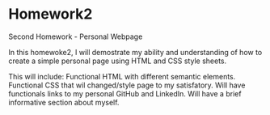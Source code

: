 # Homework2
Second Homework - Personal Webpage

In this homewoke2, I will demostrate my ability and understanding of how to create a simple personal page using HTML and CSS style sheets. 

This will include:
  Functional HTML with different semantic elements. 
  Functional CSS that wil changed/style page to my satisfatory. 
  Will have functionals links to my personal GitHub and LinkedIn. 
  Will have a brief informative section about myself. 
